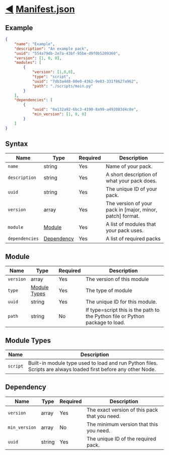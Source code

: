 # [◀](./index.html) [Manifest.json](/jsonpack/__init__.py)

## Example
```json
{
    "name": "Example",
    "description": "An example pack",
    "uuid": "554a79db-2e7a-43bf-95be-d9f0b5209360",
    "version": [1, 0, 0],
    "modules": [
        {
            "version": [1,0,0],
            "type": "script",
            "uuid": "7db3a4d8-00e0-4362-9e83-331f8627a962",
            "path": "./scripts/main.py"
        }
    ],
    "dependencies": [
        {
            "uuid": "0a132a92-6bc3-4190-8a99-a492083d4c8e",
            "min_version": [1, 0, 0]
        }
    ]
}
```

## Syntax
| Name | Type | Required | Description |
|--|--|--|--|
| `name` | string | Yes | Name of your pack. |
| `description` | string | Yes | A short description of what your pack does. |
| `uuid` | string | Yes | The unique ID of your pack. |
| `version` | array | Yes | The version of your pack in [major, minor, patch] format.|
| `module`| [Module](#module) | Yes | A list of modules that your pack uses.|
|`dependencies`| [Dependency](#dependency) | Yes | A list of required packs |


## Module
| Name | Type | Required | Description |
|--|--|--|--|
| `version` | array | Yes | The version of this module |
| `type` | [Module Types](#module-types) | Yes | The type of module |
| `uuid` | string | Yes  | The unique ID for this module.  |
| `path` | string | No | If type=script this is the path to the Python file or Python package to load. |

## Module Types

|Name|Description|
|--|--|
|`script`| Built-in module type used to load and run Python files. Scripts are always loaded first before any other Node. |

## Dependency
| Name | Type | Required | Description |
|--|--|--|--|
| `version` | array | Yes | The exact version of this pack that you need. |
| `min_version` | array | No | The minimum version that this you need.  |
| `uuid` | string | Yes  | The unique ID of the required pack.  |
